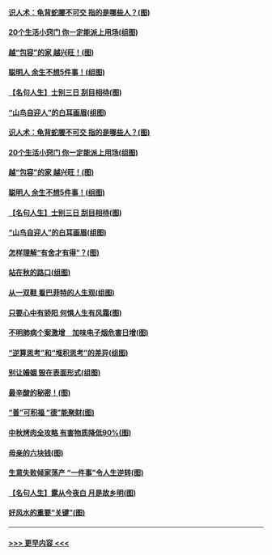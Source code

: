 #### [识人术：龟背蛇腰不可交 指的是哪些人？(图)](../pages/p8/907503.md?t=09161844) 
#### [20个生活小窍门 你一定能派上用场(组图)](../pages/p8/907510.md?t=09161844) 
#### [越“包容”的家 越兴旺！(图)](../pages/p8/907328.md?t=09161844) 
#### [聪明人 余生不想5件事！(组图)](../pages/p8/907364.md?t=09161844) 
#### [【名句人生】士别三日 刮目相待(图)](../pages/p8/906988.md?t=09161844) 
#### [“山鸟自迎人”的白耳画眉(组图)](../pages/p8/907332.md?t=09161844) 
#### [识人术：龟背蛇腰不可交 指的是哪些人？(图)](../pages/p8/907503.md?t=09161844) 
#### [20个生活小窍门 你一定能派上用场(组图)](../pages/p8/907510.md?t=09161844) 
#### [越“包容”的家 越兴旺！(图)](../pages/p8/907328.md?t=09161844) 
#### [聪明人 余生不想5件事！(组图)](../pages/p8/907364.md?t=09161844) 
#### [【名句人生】士别三日 刮目相待(图)](../pages/p8/906988.md?t=09161844) 
#### [“山鸟自迎人”的白耳画眉(组图)](../pages/p8/907332.md?t=09161844) 
#### [怎样理解“有舍才有得”？(图)](../pages/p8/906872.md?t=09161844) 
#### [站在秋的路口(组图)](../pages/p8/906914.md?t=09161844) 
#### [从一双鞋 看巴菲特的人生观(组图)](../pages/p8/907311.md?t=09161844) 
#### [只要心中有骄阳 何惧人生有风霜(图)](../pages/p8/907320.md?t=09161844) 
#### [不明肺病个案激增　加味电子烟危害日增(图)](../pages/p8/907307.md?t=09161844) 
#### [“逆算思考”和“堆积思考”的差异(组图)](../pages/p8/907229.md?t=09161844) 
#### [别让婚姻 毁在表面形式(组图)](../pages/p8/907118.md?t=09161844) 
#### [最辛酸的秘密！(图)](../pages/p8/906327.md?t=09161844) 
#### [“善”可积福 “德”能聚财(图)](../pages/p8/906906.md?t=09161844) 
#### [中秋烤肉全攻略 有害物质降低90%(图)](../pages/p8/907227.md?t=09161844) 
#### [母亲的六块钱(图)](../pages/p8/907107.md?t=09161844) 
#### [生意失败倾家荡产 “一件事”令人生逆转(图)](../pages/p8/907101.md?t=09161844) 
#### [【名句人生】露从今夜白 月是故乡明(图)](../pages/p8/906558.md?t=09161844) 
#### [好风水的重要“关键”(图)](../pages/p8/907087.md?t=09161844) 

----
#### [ >>> 更早内容 <<< ](../indexes/p8-earlier.md)
